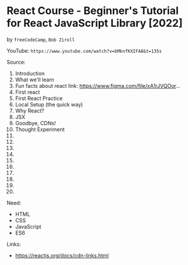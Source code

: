 # React Course - Beginner's Tutorial for React JavaScript Library [2022]
by `freeCodeCamp`, `Bob Ziroll`

YouTube: `https://www.youtube.com/watch?v=bMknfKXIFA8&t=135s`

Source:

01. Introduction
02. What we'll learn
03. Fun facts about react link: https://www.figma.com/file/xA1rJVQOor...
04. First react
05. First React Practice 
06. Local Setup (the quick way)
07. Why React?
08. JSX
09. Goodbye, CDNs!
10. Thought Experiment
11.
12.
13.
14.
15.
16.
17.
18.
19.
20.


Need:
* HTML
* CSS
* JavaScript
* ES6

Links:
* https://reactjs.org/docs/cdn-links.html